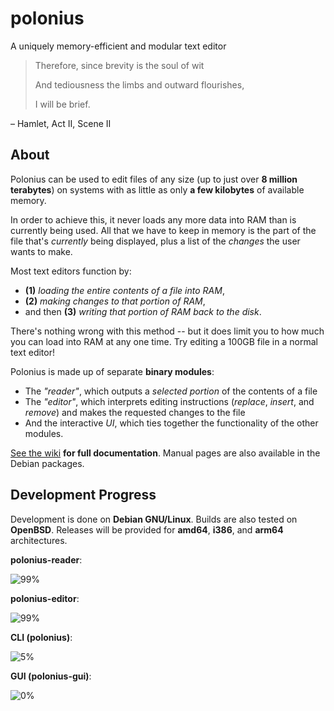# polonius
A uniquely memory-efficient and modular text editor


> Therefore, since brevity is the soul of wit
> 
> And tediousness the limbs and outward flourishes,
> 
> I will be brief.
> 
  – Hamlet, Act II, Scene II

## About
Polonius can be used to edit files of any size (up to just over **8 million terabytes**) on systems with as little as only **a few kilobytes** of available memory.

In order to achieve this, it never loads any more data into RAM than is currently being used. All that we have to keep in memory is the part of the file that's *currently* being displayed, plus a list of the *changes* the user wants to make.

Most text editors function by:
  - **(1)** *loading the entire contents of a file into RAM*,
  - **(2)** *making changes to that portion of RAM*,
  - and then **(3)** *writing that portion of RAM back to the disk*.

There's nothing wrong with this method -- but it does limit you to how much you can load into RAM at any one time. Try editing a 100GB file in a normal text editor!

Polonius is made up of separate **binary modules**:
  - The *"reader"*, which outputs a *selected portion* of the contents of a file
  - The *"editor"*, which interprets editing instructions (*replace*, *insert*, and *remove*) and makes the requested changes to the file
  - And the interactive *UI*, which ties together the functionality of the other modules.

<a href="/rail5/polonius/wiki/">See the wiki</a> **for full documentation**. Manual pages are also available in the Debian packages.

## Development Progress
Development is done on **Debian GNU/Linux**. Builds are also tested on **OpenBSD**. Releases will be provided for **amd64**, **i386**, and **arm64** architectures.

**polonius-reader**:

  ![99%](https://progress-bar.dev/99)
  

**polonius-editor**:

  ![99%](https://progress-bar.dev/99)
  

**CLI (polonius)**:

  ![5%](https://progress-bar.dev/5)
  

**GUI (polonius-gui)**:

  ![0%](https://progress-bar.dev/0)
